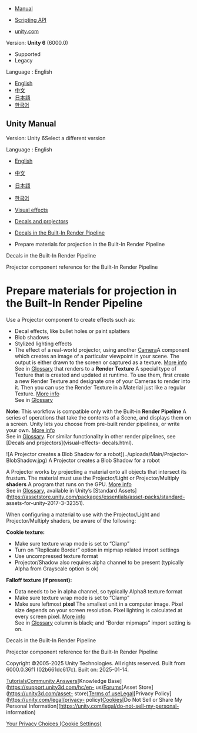 [](https://docs.unity3d.com)

  * [Manual](../Manual/index.html)
  * [Scripting API](../ScriptReference/index.html)

  * [unity.com](https://unity.com/)

Version: **Unity 6** (6000.0)

  * Supported
  * Legacy

Language : English

  * [English](/Manual/prepare-materials-projection.html)
  * [中文](/cn/current/Manual/prepare-materials-projection.html)
  * [日本語](/ja/current/Manual/prepare-materials-projection.html)
  * [한국어](/kr/current/Manual/prepare-materials-projection.html)

[](https://docs.unity3d.com)

## Unity Manual

Version: Unity 6Select a different version

Language : English

  * [English](/Manual/prepare-materials-projection.html)
  * [中文](/cn/current/Manual/prepare-materials-projection.html)
  * [日本語](/ja/current/Manual/prepare-materials-projection.html)
  * [한국어](/kr/current/Manual/prepare-materials-projection.html)

  * [Visual effects](visual-effects.html)
  * [Decals and projectors](visual-effects-decals.html)
  * [Decals in the Built-In Render Pipeline](decals-birp.html)
  * Prepare materials for projection in the Built-In Render Pipeline

[](decals-birp.html)

Decals in the Built-In Render Pipeline

[](class-Projector.html)

Projector component reference for the Built-In Render Pipeline

# Prepare materials for projection in the Built-In Render Pipeline

Use a Projector component to create effects such as:

  * Decal effects, like bullet holes or paint splatters
  * Blob shadows
  * Stylized lighting effects
  * The effect of a real-world projector, using another [Camera](class-Camera.html)A component which creates an image of a particular viewpoint in your scene. The output is either drawn to the screen or captured as a texture. [More info](CamerasOverview.html)  
See in [Glossary](Glossary.html#Camera) that renders to a **Render Texture** A
special type of Texture that is created and updated at runtime. To use them,
first create a new Render Texture and designate one of your Cameras to render
into it. Then you can use the Render Texture in a Material just like a regular
Texture. [More info](class-RenderTexture.html)  
See in [Glossary](Glossary.html#RenderTexture)

**Note:** This workflow is compatible only with the Built-in **Render
Pipeline** A series of operations that take the contents of a Scene, and
displays them on a screen. Unity lets you choose from pre-built render
pipelines, or write your own. [More info](render-pipelines.html)  
See in [Glossary](Glossary.html#Renderpipeline). For similar functionality in
other render pipelines, see [Decals and projectors](visual-effects-
decals.html).

![A Projector creates a Blob Shadow for a robot](../uploads/Main/Projector-
BlobShadow.jpg) A Projector creates a Blob Shadow for a robot

A Projector works by projecting a material onto all objects that intersect its
frustum. The material must use the Projector/Light or Projector/Multiply
**shaders** A program that runs on the GPU. [More info](Shaders.html)  
See in [Glossary](Glossary.html#Shader), available in Unity’s [Standard
Assets](https://assetstore.unity.com/packages/essentials/asset-packs/standard-
assets-for-unity-2017-3-32351).

When configuring a material to use with the Projector/Light and
Projector/Multiply shaders, be aware of the following:

**Cookie texture:**

  * Make sure texture wrap mode is set to “Clamp”
  * Turn on “Replicate Border” option in mipmap related import settings
  * Use uncompressed texture format
  * Projector/Shadow also requires alpha channel to be present (typically Alpha from Grayscale option is ok)

**Falloff texture (if present):**

  * Data needs to be in alpha channel, so typically Alpha8 texture format
  * Make sure texture wrap mode is set to “Clamp”
  * Make sure leftmost **pixel** The smallest unit in a computer image. Pixel size depends on your screen resolution. Pixel lighting is calculated at every screen pixel. [More info](ShadowPerformance.html)  
See in [Glossary](Glossary.html#pixel) column is black; and “Border mipmaps”
import setting is on.

[](decals-birp.html)

Decals in the Built-In Render Pipeline

[](class-Projector.html)

Projector component reference for the Built-In Render Pipeline

Copyright ©2005-2025 Unity Technologies. All rights reserved. Built from
6000.0.36f1 (02b661dc617c). Built on: 2025-01-14.

[Tutorials](https://learn.unity.com/)[Community
Answers](https://answers.unity3d.com)[Knowledge
Base](https://support.unity3d.com/hc/en-
us)[Forums](https://forum.unity3d.com)[Asset Store](https://unity3d.com/asset-
store)[Terms of
use](https://docs.unity3d.com/Manual/TermsOfUse.html)[Legal](https://unity.com/legal)[Privacy
Policy](https://unity.com/legal/privacy-
policy)[Cookies](https://unity.com/legal/cookie-policy)[Do Not Sell or Share
My Personal Information](https://unity.com/legal/do-not-sell-my-personal-
information)

[Your Privacy Choices (Cookie Settings)](javascript:void\(0\);)

